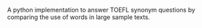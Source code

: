 A python implementation to answer TOEFL synonym questions by comparing the use of words in large sample texts. 
